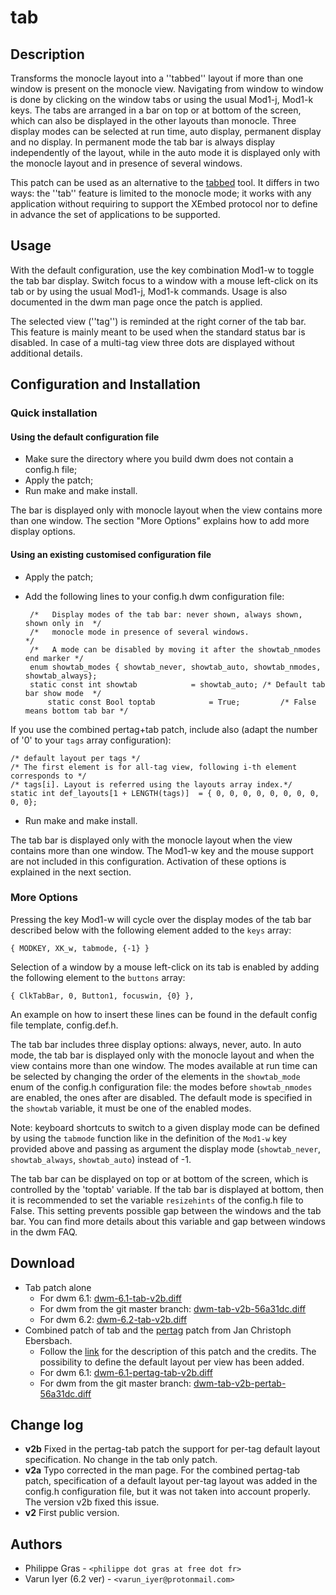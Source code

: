 tab
===

Description
-----------
Transforms the monocle layout into a ''tabbed'' layout if more than one window
is present on the monocle view. Navigating from window to window is done by
clicking on the window tabs or using the usual Mod1-j, Mod1-k keys. The tabs
are arranged in a bar on top or at bottom of the screen, which can also be
displayed in the other layouts than monocle. Three display modes can be
selected at run time, auto display, permanent display and no display. In
permanent mode the tab bar is always display independently of the layout, while
in the auto mode it is displayed only with the monocle layout and in presence
of several windows.

This patch can be used as an alternative to the
[tabbed](//tools.suckless.org/tabbed/) tool. It differs in two ways: the
''tab'' feature is limited to the monocle mode; it works with any application
without requiring to support the XEmbed protocol nor to define in advance the
set of applications to be supported.

Usage
-----
With the default configuration, use the key combination Mod1-w to toggle the
tab bar display. Switch focus to a window with a mouse left-click on its tab or
by using the usual Mod1-j, Mod1-k commands. Usage is also documented in the dwm
man page once the patch is applied.

The selected view (''tag'') is reminded at the right corner of the tab bar.
This feature is mainly meant to be used when the standard status bar is
disabled. In case of a multi-tag view three dots are displayed without
additional details.

Configuration and Installation
------------------------------

### Quick installation

#### Using the default configuration file

* Make sure the directory where you build dwm does not contain a config.h file;
* Apply the patch;
* Run make and make install.

The bar is displayed only with monocle layout when the view contains more than
one window. The section "More Options" explains how to add more display
options.

#### Using an existing customised configuration file

* Apply the patch;
* Add the following lines to your config.h dwm configuration file:

       /*   Display modes of the tab bar: never shown, always shown, shown only in  */
       /*   monocle mode in presence of several windows.                            */
       /*   A mode can be disabled by moving it after the showtab_nmodes end marker */
       enum showtab_modes { showtab_never, showtab_auto, showtab_nmodes, showtab_always};
       static const int showtab            = showtab_auto; /* Default tab bar show mode  */
	       static const Bool toptab            = True;         /* False means bottom tab bar */

If you use the combined pertag+tab patch, include also (adapt the number of '0'
to your `tags` array configuration):

	/* default layout per tags */
	/* The first element is for all-tag view, following i-th element corresponds to */
	/* tags[i]. Layout is referred using the layouts array index.*/
	static int def_layouts[1 + LENGTH(tags)]  = { 0, 0, 0, 0, 0, 0, 0, 0, 0, 0};
* Run make and make install.

The tab bar is displayed only with the monocle layout when the view contains
more than one window. The Mod1-w key and the mouse support are not included in
this configuration. Activation of these options is explained in the next
section.

### More Options

Pressing the key Mod1-w will cycle over the display modes of the tab bar
described below with the following element added to the `keys` array:

	{ MODKEY, XK_w, tabmode, {-1} }

Selection of a window by a mouse left-click on its tab is enabled by adding the
following element to the `buttons` array:

	{ ClkTabBar, 0, Button1, focuswin, {0} },

An example on how to insert these lines can be found in the default config file
template, config.def.h.

The tab bar includes three display options: always, never, auto. In auto mode,
the tab bar is displayed only with the monocle layout and when the view
contains more than one window. The modes available at run time can be selected
by changing the order of the elements in the `showtab_mode` enum of the
config.h configuration file: the modes before `showtab_nmodes` are enabled, the
ones after are disabled. The default mode is specified in the `showtab`
variable, it must be one of the enabled modes.

Note: keyboard shortcuts to switch to a given display mode can be defined by
using the `tabmode` function like in the definition of the `Mod1-w` key
provided above and passing as argument the display mode (`showtab_never`,
`showtab_always`, `showtab_auto`) instead of -1.

The tab bar can be displayed on top or at bottom of the screen, which is
controlled by the 'toptab' variable. If the tab bar is displayed at bottom,
then it is recommended to set the variable `resizehints` of the config.h file
to False. This setting prevents possible gap between the windows and the tab
bar. You can find more details about this variable and gap between windows in
the dwm FAQ.

Download
--------
* Tab patch alone
  * For dwm 6.1: [dwm-6.1-tab-v2b.diff](dwm-6.1-tab-v2b.diff)
  * For dwm from the git master branch: [dwm-tab-v2b-56a31dc.diff](dwm-tab-v2b-56a31dc.diff)
  * For dwm 6.2: [dwm-6.2-tab-v2b.diff](dwm-6.2-tab-v2b.diff)
* Combined patch of tab and the [pertag](../pertag/) patch from Jan Christoph
  Ebersbach.
  * Follow the [link](../pertag/) for the description of this patch and the
    credits. The possibility to define the default layout per view has been added.
  * For dwm 6.1: [dwm-6.1-pertag-tab-v2b.diff](dwm-6.1-pertag-tab-v2b.diff)
  * For dwm from the git master branch:
    [dwm-tab-v2b-pertab-56a31dc.diff](dwm-tab-v2b-pertab-56a31dc.diff)

Change log
----------
* **v2b** Fixed in the pertag-tab patch the support for per-tag default layout
  specification. No change in the tab only patch.
* **v2a** Typo corrected in the man page. For the combined pertag-tab patch,
  specification of a default layout per-tag layout was added in the config.h
  configuration file, but it was not taken into account properly. The version v2b
  fixed this issue.
* **v2** First public version.

Authors
-------
* Philippe Gras - `<philippe dot gras at free dot fr>`
* Varun Iyer (6.2 ver) - `<varun_iyer@protonmail.com>`
